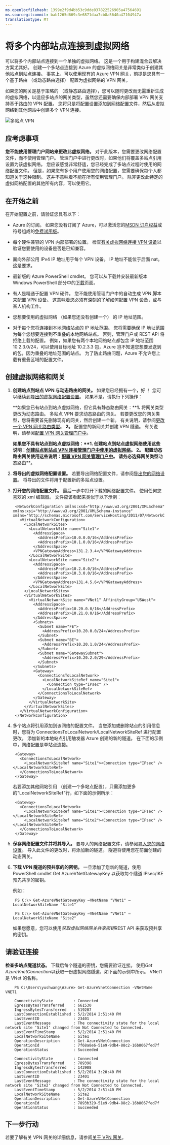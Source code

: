 ```yaml
---
ms.openlocfilehash: 1399e2f9d4bb53c9dde037822526905a47564691
ms.sourcegitcommit: bab1265d669c3e6871daa7cb8a5640a47104947a
translationtype: MT
---
```

<properties 
   pageTitle="将多个内部站点连接到虚拟网络"
   description="这篇文章将引导您完成将多个本地内部部署站点连接到虚拟网络。"
   services="vpn-gateway"
   documentationCenter="na"
   authors="cherylmc"
   manager="carolz"
   editor="tysonn" />
<tags 
   ms.service="vpn-gateway"
   ms.devlang="na"
   ms.topic="article"
   ms.tgt_pltfrm="na"
   ms.workload="infrastructure-services"
   ms.date="08/04/2015"
   ms.author="cherylmc" />

# 将多个内部站点连接到虚拟网络

可以将多个内部站点连接到一个单独的虚拟网络。 这是一个用于构建混合云解决方案尤其好。 创建一个多站点连接到 Azure 的虚拟网络网关是非常类似于创建其他站点到站点连接。 事实上，可以使用现有的 Azure VPN 网关，前提是您具有一个基于路由 （或动态路由选择） 配置为虚拟网络的 VPN 网关。 

如果您的网关是基于策略的 （或静态路由选择），您可以随时更改而无需重新生成的虚拟网络，以适应多站点的网关类型，虽然您还需要确保内部部署 VPN 网关支持基于路由的 VPN 配置。 您将只是将配置设置添加到网络配置文件，然后从虚拟网络到其他网站中创建多个 VPN 连接。

![多站点 VPN](./media/vpn-gateway-multi-site/IC727363.png)

## 应考虑事项

**您不能使用管理门户网站来更改此虚拟网络。** 对于此版本，您需要更改网络配置文件，而不使用管理门户。 管理门户中进行更改时，如果他们将覆盖多站点引用设置为该虚拟网络。 您应该感觉非常舒适，您已经完成了多站点过程时使用的网络配置文件。 但是，如果您有多个用户使用您的网络配置，您需要确保每个人都知道关于这种限制。 这并不意味着不能在所有使用管理门户。 除非更改此特定的虚拟网络配置的其他所有内容，可以使用它。

## 在开始之前

在开始配置之前，请验证您具有以下︰

- Azure 的订阅。 如果您没有订阅了 Azure，可以激活您的[MSDN 订户权益](http://azure.microsoft.com/pricing/member-offers/msdn-benefits-details/)或符号组成的[免费试用版](http://azure.microsoft.com/pricing/free-trial/)。

- 每个硬件兼容的 VPN 内部部署的位置。 检查[有关虚拟网络连接 VPN 设备](http://go.microsoft.com/fwlink/p/?linkid=615099)以验证您要使用的设备是否是已知兼容。

- 面向外部公用 IPv4 IP 地址用于每个 VPN 设备。 IP 地址不能位于后面 nat。 这是要求。

-   最新版的 Azure PowerShell cmdlet。 您可以从下载并安装最新版本 Windows PowerShell 部分中的[下载](http://azure.microsoft.com/downloads/)页面。

- 有人是精通于配置 VPN 硬件。 您不能使用管理门户中的自动生成 VPN 脚本来配置 VPN 设备。 这意味着您必须有深刻的了解如何配置 VPN 设备，或与某人机构工作。

- 您想要使用的虚拟网络 （如果您还没有创建一个） 的 IP 地址范围。 

- 对于每个您将连接到本地网络站点的 IP 地址范围。 您将需要确保 IP 地址范围为每个您想要连接到不重叠的本地网络站点。 否则，管理门户或 REST API 将拒绝上载的配置。 例如，如果您有两个本地网络站点都包含 IP 地址范围 10.2.3.0/24，可以使用目标地址 10.2.3.3 包，Azure 岂不知道您想要发送到的包，因为重叠的地址范围的站点。 为了防止路由问题，Azure 不允许您上载有重叠区域的配置文件。

## 创建虚拟网络和网关

1. **创建站点到站点 VPN 与动态路由的网关。** 如果您已经拥有一个，好 ！ 您可以继续到[导出的虚拟网络配置设置](#export)。 如果不是，请执行下列操作︰

    **如果您已有站点到站点虚拟网络，但它具有静态路由网关︰****1.** 将网关类型更改为动态路由。 多站点 VPN 要求动态路由的网关。 若要更改您的网关类型，您将需要首先删除现有的网关，然后创建一个新。 有关说明，请参阅[更改一个 VPN 网关路由类型](vpn-gateway-configure-vpn-gateway-mp.md/#how-to-change-your-vpn-gateway-type)。 **2。** 配置您的新网关并创建 VPN 隧道。 有关说明，请参阅[配置 VPN 网关管理门户中](vpn-gateway-configure-vpn-gateway-mp.md)。 
    
    **如果您不具有站点到站点虚拟网络︰****1.** 创建站点到站点虚拟网络使用这些说明︰[创建站点到站点 VPN 连接管理门户中使用的虚拟网络](vpn-gateway-site-to-site-create.md)。 **2。** 配置动态路由网关使用这些说明︰[配置 VPN 网关管理门户中](vpn-gateway-configure-vpn-gateway-mp.md)。 请务必选择网关类型**动态路由**。



1. **<a name="export"></a>将导出的虚拟网络配置设置。** 若要导出网络配置文件，请参阅[导出您的网络设置](../virtual-network/virtual-networks-using-network-configuration-file.md#export-and-import-virtual-network-settings-using-the-management-portal)。 将导出的文件将用于配置新的多站点设置。

1. **打开您的网络配置文件。** 最后一步中打开下载的网络配置文件。 使用任何您喜欢的 xml 编辑器。 文件应该看起来类似于以下示例︰

        <NetworkConfiguration xmlns:xsd="http://www.w3.org/2001/XMLSchema" xmlns:xsi="http://www.w3.org/2001/XMLSchema-instance" xmlns="http://schemas.microsoft.com/ServiceHosting/2011/07/NetworkConfiguration">
          <VirtualNetworkConfiguration>
            <LocalNetworkSites>
              <LocalNetworkSite name="Site1">
                <AddressSpace>
                  <AddressPrefix>10.0.0.0/16</AddressPrefix>
                  <AddressPrefix>10.1.0.0/16</AddressPrefix>
                </AddressSpace>
                <VPNGatewayAddress>131.2.3.4</VPNGatewayAddress>
              </LocalNetworkSite>
              <LocalNetworkSite name="Site2">
                <AddressSpace>
                  <AddressPrefix>10.2.0.0/16</AddressPrefix>
                  <AddressPrefix>10.3.0.0/16</AddressPrefix>
                </AddressSpace>
                <VPNGatewayAddress>131.4.5.6</VPNGatewayAddress>
              </LocalNetworkSite>
            </LocalNetworkSites>
            <VirtualNetworkSites>
              <VirtualNetworkSite name="VNet1" AffinityGroup="USWest">
                <AddressSpace>
                  <AddressPrefix>10.20.0.0/16</AddressPrefix>
                  <AddressPrefix>10.21.0.0/16</AddressPrefix>
                </AddressSpace>
                <Subnets>
                  <Subnet name="FE">
                    <AddressPrefix>10.20.0.0/24</AddressPrefix>
                  </Subnet>
                  <Subnet name="BE">
                    <AddressPrefix>10.20.1.0/24</AddressPrefix>
                  </Subnet>
                  <Subnet name="GatewaySubnet">
                    <AddressPrefix>10.20.2.0/29</AddressPrefix>
                  </Subnet>
                </Subnets>
                <Gateway>
                  <ConnectionsToLocalNetwork>
                    <LocalNetworkSiteRef name="Site1">
                      <Connection type="IPsec" />
                    </LocalNetworkSiteRef>
                  </ConnectionsToLocalNetwork>
                </Gateway>
              </VirtualNetworkSite>
            </VirtualNetworkSites>
          </VirtualNetworkConfiguration>
        </NetworkConfiguration>

1. 多个站点将引用添加到该网络的配置文件。 当您添加或删除站点的引用信息时，您将为 ConnectionsToLocalNetwork/LocalNetworkSiteRef 进行配置更改。 添加新的本地站点引用触发器 Azure 创建的新的隧道。 在下面的示例中，网络配置是单站点连接。

        <Gateway>
          <ConnectionsToLocalNetwork>
            <LocalNetworkSiteRef name="Site1"><Connection type="IPsec" /></LocalNetworkSiteRef>
          </ConnectionsToLocalNetwork>
        </Gateway>

    若要添加其他网站引用 （创建一个多站点配置），只需添加更多的"LocalNetworkSiteRef"行，如下面的示例所示︰ 

        <Gateway>
          <ConnectionsToLocalNetwork>
            <LocalNetworkSiteRef name="Site1"><Connection type="IPsec" /></LocalNetworkSiteRef>
            <LocalNetworkSiteRef name="Site2"><Connection type="IPsec" /></LocalNetworkSiteRef>
          </ConnectionsToLocalNetwork>
        </Gateway>

1. **保存网络配置文件并将其导入。** 要导入的网络配置文件，请参阅[导入您的网络设置](../virtual-network/../virtual-network/virtual-networks-using-network-configuration-file.md#export-and-import-virtual-network-settings-using-the-management-portal)。 导入此文件的更改时，将添加新的隧道。 隧道将使用您在前面创建的动态网关。



1. **下载 VPN 隧道的预共享的的密钥。** 一旦添加了您新的隧道，使用 PowerShell cmdlet Get AzureVNetGatewayKey 以获取每个隧道 IPsec/IKE 预先共享的密钥。

    例如︰

        PS C:\> Get-AzureVNetGatewayKey –VNetName "VNet1" –LocalNetworkSiteName "Site1"

        PS C:\> Get-AzureVNetGatewayKey –VNetName "VNet1" –LocalNetworkSiteName "Site2"

    如果您愿意，您可以使用*获取虚拟网络网关共享密钥*REST API 来获取预共享的密钥。

## 请验证连接

**检查多站点隧道状态。** 下载后每个隧道的密钥，您需要验证连接。 使用*Get AzureVnetConnection*以获取一份虚拟网络隧道，如下面的示例中所示。 VNet1 是 VNet 的名称。

        PS C:\Users\yushwang\Azure> Get-AzureVnetConnection -VNetName VNET1
        
        ConnectivityState         : Connected
        EgressBytesTransferred    : 661530
        IngressBytesTransferred   : 519207
        LastConnectionEstablished : 5/2/2014 2:51:40 PM
        LastEventID               : 23401
        LastEventMessage          : The connectivity state for the local network site 'Site1' changed from Not Connected to Connected.
        LastEventTimeStamp        : 5/2/2014 2:51:40 PM
        LocalNetworkSiteName      : Site1
        OperationDescription      : Get-AzureVNetConnection
        OperationId               : 7f68a8e6-51e9-9db4-88c2-16b8067fed7f
        OperationStatus           : Succeeded
        
        ConnectivityState         : Connected
        EgressBytesTransferred    : 789398
        IngressBytesTransferred   : 143908
        LastConnectionEstablished : 5/2/2014 3:20:40 PM
        LastEventID               : 23401
        LastEventMessage          : The connectivity state for the local network site 'Site2' changed from Not Connected to Connected.
        LastEventTimeStamp        : 5/2/2014 2:51:40 PM
        LocalNetworkSiteName      : Site2
        OperationDescription      : Get-AzureVNetConnection
        OperationId               : 7893b329-51e9-9db4-88c2-16b8067fed7f
        OperationStatus           : Succeeded

## 下一步行动

若要了解有关 VPN 网关的详细信息，请参阅[关于 VPN 网关](../vpn-gateway/vpn-gateway-about-vpngateways.md)。

